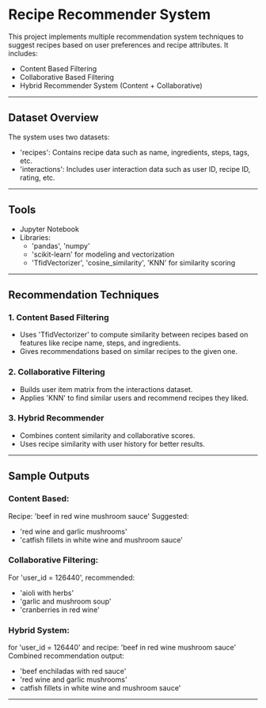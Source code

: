 # Recipe Recommender System

This project implements multiple recommendation system techniques to suggest recipes based on user preferences and recipe attributes. It includes:

- Content Based Filtering
- Collaborative Based Filtering
- Hybrid Recommender System (Content + Collaborative)

---

## Dataset Overview

The system uses two datasets:
- 'recipes': Contains recipe data such as name, ingredients, steps, tags, etc.
- 'interactions': Includes user interaction data such as user ID, recipe ID, rating, etc.

---

## Tools

- Jupyter Notebook
- Libraries:
  - 'pandas', 'numpy'
  - 'scikit-learn' for modeling and vectorization
  - 'TfidVectorizer', 'cosine_similarity', 'KNN' for similarity scoring
 
---

## Recommendation Techniques

### 1. Content Based Filtering
- Uses 'TfidVectorizer' to compute similarity between recipes based on features like recipe name, steps, and ingredients.
- Gives recommendations based on similar recipes to the given one.

### 2. Collaborative Filtering
- Builds user item matrix from the interactions dataset.
- Applies 'KNN' to find similar users and recommend recipes they liked.

### 3. Hybrid Recommender
- Combines content similarity and collaborative scores.
- Uses recipe similarity with user history for better results.

---

## Sample Outputs

### Content Based:
Recipe: 'beef in red wine mushroom sauce'
Suggested:
- 'red wine and garlic mushrooms'
- 'catfish fillets in white wine and mushroom sauce'

### Collaborative Filtering:
For 'user_id = 126440', recommended:
- 'aioli with herbs'
- 'garlic and mushroom soup'
- 'cranberries in red wine'

### Hybrid System:
for 'user_id = 126440' and recipe: 'beef in red wine mushroom sauce'
Combined recommendation output:
- 'beef enchiladas with red sauce'
- 'red wine and garlic mushrooms'
- catfish fillets in white wine and mushroom sauce'

---

